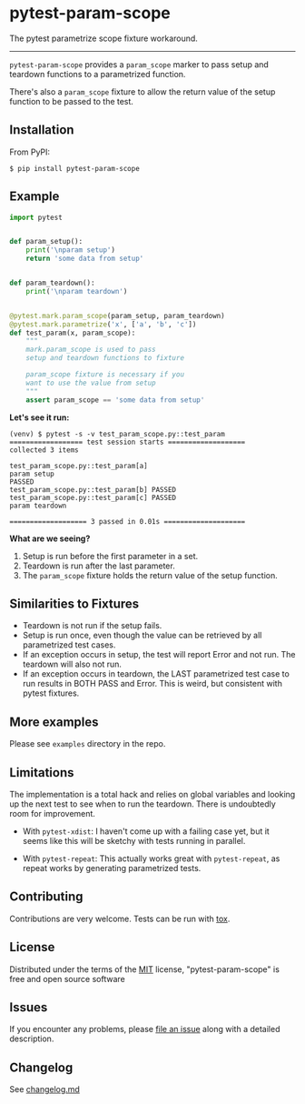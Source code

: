 # pytest-param-scope

The pytest parametrize scope fixture workaround.

----

`pytest-param-scope` provides a `param_scope` marker to pass setup and teardown functions to a parametrized function.

There's also a `param_scope` fixture to allow the return value of the setup function to be passed to the test.

## Installation

From PyPI:

```
$ pip install pytest-param-scope
```

## Example


```python
import pytest


def param_setup():
    print('\nparam setup')
    return 'some data from setup'


def param_teardown():
    print('\nparam teardown')


@pytest.mark.param_scope(param_setup, param_teardown)
@pytest.mark.parametrize('x', ['a', 'b', 'c'])
def test_param(x, param_scope):
    """
    mark.param_scope is used to pass
    setup and teardown functions to fixture

    param_scope fixture is necessary if you
    want to use the value from setup
    """
    assert param_scope == 'some data from setup'
```

**Let's see it run:**

```shell
(venv) $ pytest -s -v test_param_scope.py::test_param
================== test session starts ===================
collected 3 items                                        

test_param_scope.py::test_param[a] 
param setup
PASSED
test_param_scope.py::test_param[b] PASSED
test_param_scope.py::test_param[c] PASSED
param teardown

=================== 3 passed in 0.01s ====================

```

**What are we seeing?**

1. Setup is run before the first parameter in a set.
2. Teardown is run after the last parameter.
3. The `param_scope` fixture holds the return value of the setup function.


## Similarities to Fixtures

* Teardown is not run if the setup fails.
* Setup is run once, even though the value can be retrieved by all parametrized test cases.
* If an exception occurs in setup, the test will report Error and not run. The teardown will also not run.
* If an exception occurs in teardown, the LAST parametrized test case to run results in BOTH PASS and Error. This is weird, but consistent with pytest fixtures.

## More examples

Please see `examples` directory in the repo.


## Limitations

The implementation is a total hack and relies on global variables and looking up the next test to see when to run the teardown. There is undoubtedly room for improvement.

* With `pytest-xdist`: I haven't come up with a failing case yet, but it seems like this will be sketchy with tests running in parallel.

* With `pytest-repeat`: This actually works great with `pytest-repeat`, as repeat works by generating parametrized tests.


## Contributing

Contributions are very welcome. Tests can be run with [tox](https://tox.readthedocs.io/en/latest/).

## License

Distributed under the terms of the [MIT](http://opensource.org/licenses/MIT) license, "pytest-param-scope" is free and open source software

## Issues

If you encounter any problems, please [file an issue](https://github.com/okken/pytest-param-scope/issues) along with a detailed description.

## Changelog

See [changelog.md](https://github.com/okken/pytest-param-scope/blob/main/changelog.md)
